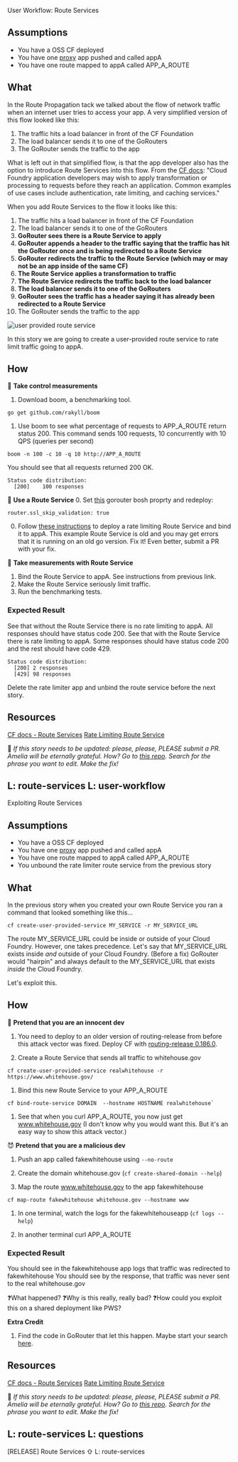 User Workflow: Route Services

## Assumptions
- You have a OSS CF deployed
- You have one [proxy](https://github.com/cloudfoundry/cf-networking-release/tree/develop/src/example-apps/proxy) app pushed and called appA
- You have one route mapped to appA called APP_A_ROUTE

## What

In the Route Propagation tack we talked about the flow of network traffic when an internet user tries to access your app. A very simplified version of this flow looked like this:
1. The traffic hits a load balancer in front of the CF Foundation
1. The load balancer sends it to one of the GoRouters
1. The GoRouter sends the traffic to the app

What is left out in that simplified flow, is that the app developer also has the option to introduce Route Services into this flow. From the [CF docs](https://docs.cloudfoundry.org/services/route-services.html): "Cloud Foundry application developers may wish to apply transformation or processing to requests before they reach an application. Common examples of use cases include authentication, rate limiting, and caching services."

When you add Route Services to the flow it looks like this:
1. The traffic hits a load balancer in front of the CF Foundation
1. The load balancer sends it to one of the GoRouters
1. **GoRouter sees there is a Route Service to apply**
1. **GoRouter appends a header to the traffic saying that the traffic has hit the GoRouter once and is being redirected to a Route Service**
1. **GoRouter redirects the traffic to the Route Service (which may or may not be an app inside of the same CF)**
1. **The Route Service applies a transformation to traffic**
1. **The Route Service redirects the traffic back to the load balancer**
1. **The load balancer sends it to one of the GoRouters**
1. **GoRouter sees the traffic has a header saying it has already been redirected to a Route Service**
1. The GoRouter sends the traffic to the app

![user provided route service](https://docs.cloudfoundry.org/services/images/route-services-user-provided.png)

In this story we are going to create a user-provided route service to rate limit traffic going to appA.

## How

📝 **Take control measurements**
1. Download boom, a benchmarking tool.
 ```
 go get github.com/rakyll/boom
 ```

1. Use boom to see what percentage of requests to APP_A_ROUTE return status 200.
 This command sends 100 requests, 10 concurrently with 10 QPS (queries per second)
 ```
 boom -n 100 -c 10 -q 10 http://APP_A_ROUTE
 ```

 You should see that all requests returned 200 OK.
 ```
 Status code distribution:
   [200]	100 responses
 ```

📝 **Use a Route Service**
0. Set [this](https://github.com/cloudfoundry/routing-release/blob/2e1cc8b89df0b569102489f7eda159107094fc9f/jobs/gorouter/spec#L145-L147) gorouter bosh proprty and redeploy: 
   ```
   router.ssl_skip_validation: true
   ```
0. Follow [these instructions](https://github.com/cloudfoundry-samples/ratelimit-service) to deploy a rate limiting Route Service and bind it to appA.
This example Route Service is old and you may get errors that it is running on an old go version. Fix it! Even better, submit a PR with your fix.

🤔 **Take measurements with Route Service**

1. Bind the Route Service to appA. See instructions from previous link.
1. Make the Route Service seriously limit traffic.
1. Run the benchmarking tests.

### Expected Result
See that without the Route Service there is no rate limiting to appA. All responses should have status code 200.
See that with the Route Service there is rate limiting to appA. Some responses should have status code 200 and the rest should have code 429.
```
Status code distribution:
  [200]	2 responses
  [429]	98 responses
```

Delete the rate limiter app and unbind the route service before the next story.

## Resources
[CF docs - Route Services](https://docs.cloudfoundry.org/services/route-services.html)
[Rate Limiting Route Service](https://github.com/cloudfoundry-samples/ratelimit-service)

🙏 _If this story needs to be updated: please, please, PLEASE submit a PR. Amelia will be eternally grateful. How? Go to [this repo](https://github.com/pivotal/cf-networking-program-onboarding). Search for the phrase you want to edit. Make the fix!_

L: route-services
L: user-workflow
---

Exploiting Route Services

## Assumptions
- You have a OSS CF deployed
- You have one [proxy](https://github.com/cloudfoundry/cf-networking-release/tree/develop/src/example-apps/proxy) app pushed and called appA
- You have one route mapped to appA called APP_A_ROUTE
- You unbound the rate limiter route service from the previous story

## What

In the previous story when you created your own Route Service you ran a command that looked something like this...

`cf create-user-provided-service MY_SERVICE -r MY_SERVICE_URL`

The route MY_SERVICE_URL could be inside or outside of your Cloud Foundry. However, one takes precedence.
Let's say that MY_SERVICE_URL exists inside *and* outside of your Cloud Foundry. (Before a fix) GoRouter would
"hairpin" and always default to the MY_SERVICE_URL that exists *inside* the Cloud Foundry.

Let's exploit this.

## How

🤔 **Pretend that you are an innocent dev**

1. You need to deploy to an older version of routing-release from before this attack vector was fixed. Deploy CF with [routing-release 0.186.0](https://bosh.io/releases/github.com/cloudfoundry-incubator/cf-routing-release?version=0.186.0).

1. Create a Route Service that sends all traffic to whitehouse.gov
 ```
 cf create-user-provided-service realwhitehouse -r https://www.whitehouse.gov/
 ```

1. Bind this new Route Service to your APP_A_ROUTE
 ```
cf bind-route-service DOMAIN  --hostname HOSTNAME realwhitehouse`
 ```

1. See that when you curl APP_A_ROUTE, you now just get www.whitehouse.gov (I don't know why you would want this. But it's an easy way to show this attack vector.)

😈 **Pretend that you are a malicious dev**

1. Push an app called fakewhitehouse using `--no-route`

1. Create the domain whitehouse.gov (`cf create-shared-domain --help`)

1. Map the route www.whitehouse.gov to the app fakewhitehouse
 ```
cf map-route fakewhitehouse whitehouse.gov --hostname www
 ```

1. In one terminal, watch the logs for the fakewhitehouseapp (`cf logs --help`)

1. In another terminal curl APP_A_ROUTE

### Expected Result
You should see in the fakewhitehouse app logs that traffic was redirected to fakewhitehouse
You should see by the response, that traffic was never sent to the real whitehouse.gov

❓What happened?
❓Why is this really, really bad?
❓How could you exploit this on a shared deployment like PWS?

**Extra Credit**
1. Find the code in GoRouter that let this happen. Maybe start your search [here](https://github.com/cloudfoundry/gorouter/blob/f6879c04bac67c1e467f14b79496b9832869df91/proxy/round_tripper/proxy_round_tripper.go#L126-L196).

## Resources
[CF docs - Route Services](https://docs.cloudfoundry.org/services/route-services.html)
[Rate Limiting Route Service](https://github.com/cloudfoundry-samples/ratelimit-service)

🙏 _If this story needs to be updated: please, please, PLEASE submit a PR. Amelia will be eternally grateful. How? Go to [this repo](https://github.com/pivotal/cf-networking-program-onboarding). Search for the phrase you want to edit. Make the fix!_

L: route-services
L: questions
---

[RELEASE] Route Services ⇧
L: route-services
